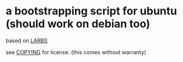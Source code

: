 # a bootstrapping script for ubuntu (should work on debian too)

based on [LARBS](https://github.com/lukesmithxyz/LARBS)

see [COPYING](COPYING) for license. (this comes without warranty)

